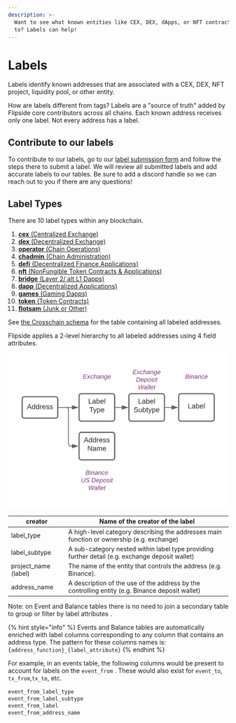 ```yaml
---
description: >-
  Want to see what known entities like CEX, DEX, dApps, or NFT contracts are up
  to? Labels can help!
---
```


# Labels

Labels identify known addresses that are associated with a CEX, DEX, NFT project, liquidity pool, or other entity.&#x20;

How are labels different from tags? Labels are a "source of truth" added by Flipside core contributors across all chains. Each known address receives only one label. Not every address has a label.

## Contribute to our labels

To contribute to our labels, go to our [label submission form](https://science.flipsidecrypto.xyz/add-a-label/) and follow the steps there to submit a label. We will review all submitted labels and add accurate labels to our tables. Be sure to add a discord handle so we can reach out to you if there are any questions!

## Label Types

There are 10 label types within any blockchain.

1. [**cex** (Centralized Exchange)](cex-label-type.md)
2. [**dex** (Decentralized Exchange)](dex-label-type.md)
3. [**operator** (Chain Operations)](operator-label-type.md)
4. [**chadmin** (Chain Administration)](chadmin-label-type.md)
5. [**defi** (Decentralized Finance Applications)](defi-label-type.md)
6. [**nft** (NonFungible Token Contracts & Applications)](nft-label-type.md)
7. [**bridge** (Layer 2/ alt L1 Dapps)](layer2-label-type.md)
8. [**dapp** (Decentralized Applications)](other-label-type.md)
9. [**games** (Gaming Dapps)](games-label-type.md)
10. [**token** (Token Contracts)](token-label-type.md)
11. [**flotsam** (Junk or Other)](flotsam-label-type.md)

See [the Crosschain schema](../archive/tables/crosschain-tables/crosschain-address-labels.md) for the table containing all labeled addresses.&#x20;

Flipside applies a 2-level hierarchy to all labeled addresses using 4 field attributes.&#x20;



![](<../../.gitbook/assets/Velocity Documentation - Labels.png>)

| creator               | Name of the creator of the label                                                                |
| --------------------- | ----------------------------------------------------------------------------------------------- |
| label\_type           | A high-level category describing the addresses main function or ownership (e.g. exchange)       |
| label\_subtype        | A sub-category nested within label type providing further detail (e.g. exchange deposit wallet) |
| project\_name (label) | The name of the entity that controls the address (e.g. Binance).                                |
| address\_name         | A description of the use of the address by the controlling entity (e.g. Binance deposit wallet) |

Note: on Event and Balance tables there is no need to join a secondary table to group or filter by label attributes .

{% hint style="info" %}
Events and Balance tables are automatically enriched with label columns corresponding to any column that contains an address type. The pattern for these columns names is: `{address_function}_{label_attribute}`
{% endhint %}

For example, in an events table, the following columns would be present to account for labels on the `event_from` . These would also exist for `event_to`, `tx_from`,`tx_to`, etc.

```
event_from_label_type
event_from_label_subtype
event_from_label
event_from_address_name
```



